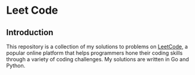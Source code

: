 # Leet Code

## Introduction

This repository is a collection of my solutions to problems on [LeetCode](https://leetcode.com/), a popular online platform that helps programmers
hone their coding skills through a variety of coding challenges. My solutions are written in Go and Python.
